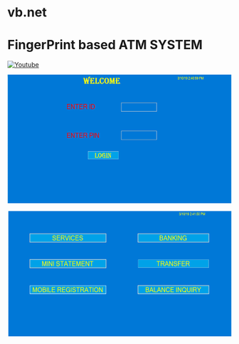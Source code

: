 # vb.net
# FingerPrint based ATM SYSTEM
[![Youtube](https://img.shields.io/badge/-indresh%20kashyap-white?style=flat-square&logo=youtube&logoColor=red&link=https://www.youtube.com/watch?v=m5INRR8NJLQ)](https://www.youtube.com/watch?v=m5INRR8NJLQ)

![alt text](https://github.com/Indreshkashyap/vb.net/blob/main/AtmSystem/31.png)

![alt text](https://github.com/Indreshkashyap/vb.net/blob/main/AtmSystem/32.png)
